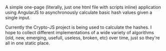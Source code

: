 A simple one-page (literally, just one html file with scripts inline) application using AngularJS to asynchronously calculate basic hash values given a single input.

Currently the Crypto-JS project is being used to calculate the hashes.  I hope to collect different implementations of a wide variety of algorithms (old, new, emerging, usefull, useless, broken, etc) over time, just so they're all in one static place.
